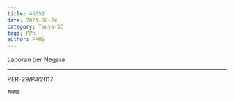 ```yaml
---
title: 45552
date: 2021-02-24
category: Tanya-SC
tags: PPh
author: FMMS
---
```


Laporan per Negara

---

PER-29/PJ/2017

`FMMS`
